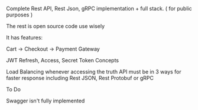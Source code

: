 Complete Rest API, Rest Json, gRPC implementation + full stack. ( for public purposes )

The rest is open source code use wisely

It has features:

Cart -> Checkout -> Payment Gateway

JWT Refresh, Access, Secret Token Concepts

Load Balancing whenever accessing the truth API must be in 3 ways for faster response including Rest JSON, Rest Protobuf or gRPC

To Do

Swagger isn't fully implemented





